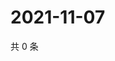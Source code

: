 # 2021-11-07

共 0 条

<!-- BEGIN WEIBO -->
<!-- 最后更新时间 Sun Nov 07 2021 16:10:13 GMT+0800 (China Standard Time) -->

<!-- END WEIBO -->
